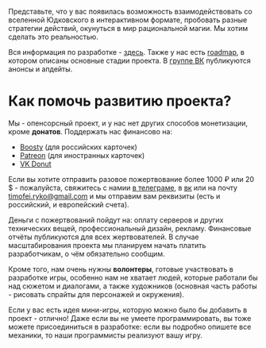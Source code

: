 Представьте, что у вас появилась возможность взаимодействовать со вселенной Юдковского в интерактивном формате, пробовать разные стратегии действий, окунуться в мир рациональной магии. Мы хотим сделать это реальностью.

Вся информация по разработке - [здесь](https://github.com/hpmor-game/obsidian-docs). Также у нас есть [roadmap](https://github.com/hpmor-game/obsidian-docs/blob/main/roadmap.md), в котором описаны основные стадии проекта. В [группе ВК](https://vk.com/pottersnap) публикуются анонсы и апдейты.

# Как помочь развитию проекта?

Мы - опенсорсный проект, и у нас нет других способов монетизации, кроме **донатов**. Поддержать нас финансово на:
- [Boosty](https://boosty.to/pottersnap) (для российских карточек)
- [Patreon](https://www.patreon.com/pottersnap) (для иностранных карточек)
- [VK Donut](https://vk.com/pottersnap)

Если вы хотите отправить разовое пожертвование более 1000 ₽ или 20 $ - пожалуйста, свяжитесь с намии [в телеграме](https://t.me/timofeiryko), в [вк](https://vk.com/nitrogenous_base) или на почту timofei.ryko@gmail.com и мы отправим вам реквизиты (есть и российский, и европейский счета).

Деньги с пожертвований пойдут на: оплату серверов и других технических вещей, профессиональный дизайн, рекламу. Финансовые отчёты публикуются для всех жертвователей. В случае масштабирования проекта мы планируем начать платить разработчикам, о чём обязательно сообщим.

Кроме того, нам очень нужны **волонтеры**, готовые участвовать в разработке игры, особенно нам не хватает людей, которые работали бы над сюжетом и диалогами, а также художников (основная часть работы - рисовать спрайты для персонажей и окружения).

Если у вас есть идея мини-игры, которую можно было бы добавить в проект - отлично! Даже если вы не умеете программировать, вы тоже можете присоединиться в разработке: если вы подробно опишете все механики, то наши программисты реализуют вашу игру.

